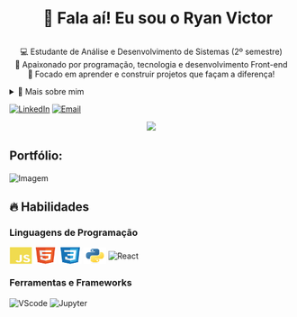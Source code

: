 <!-- Título Centralizado -->
<div id="user-content-toc">
  <ul align="center">
    <summary><h1 style="display: inline-block">👋 Fala aí! Eu sou o Ryan Victor</h1></summary>
  </ul>
</div>

<!---snake -->
<div align=“center”› 
  <img sre=“https://github.com/1999AZZAR/1999AZZAR/blob/main/resources/img/grid-snake…svg”
alt=“snake” /></a>
</div>

<!-- Apresentação -->
<p align="center">
  💻 Estudante de Análise e Desenvolvimento de Sistemas (2º semestre)<br>
  🚀 Apaixonado por programação, tecnologia e desenvolvimento Front-end<br>
  🎯 Focado em aprender e construir projetos que façam a diferença!
</p>
<!-- Dropdown -->
<!-- Dropdown: Sobre mim -->
<details>
  <summary>🧠 Mais sobre mim</summary>

  - 👨‍🎓 Tenho 20 anos e moro no Brasil  
  - 🧩 Estudo C#, PHP, React e TypeScript  
  - 🧠 Buscando evoluir tanto no front quanto no back-end  
  - 🧘🏻 Gosto de treinar, estudar, e trabalhar em projetos que me desafiem  
  - 🎮 Também curto games, filmes e aprender coisas novas constantemente
</details>


<!-- Links -->
[![LinkedIn](https://img.shields.io/badge/LinkedIn-0077B5?style=for-the-badge&logo=linkedin&logoColor=white)](https://www.linkedin.com/in/ryan-silva-092694273)
[![Email](https://img.shields.io/badge/Email-D14836?style=for-the-badge&logo=gmail&logoColor=white)](mailto:rv97509513@gmail.com)




<!-- Stats -->
<p align="center">
  <img src="https://github-readme-stats.vercel.app/api?username=ryanvictor&show_icons=true&theme=radical" />
</p>

<!-- Portfólio -->
## Portfólio:

<!-- GIF -->
<p align="left">
  <img align="center" src="https://github.com/VariableBee/VariableBee/assets/77739311/4e9f41af-6b57-49a7-b15a-74322e96b4d7" alt="Imagem">
</p>

## 🔥 Habilidades
<!-- Habilidades: Linguagens -->
  <div style="flex-basis: 48%;">
    <h3>Linguagens de Programação</h3>
    <img align="center" alt="Js" height="30" width="40" src="https://raw.githubusercontent.com/devicons/devicon/master/icons/javascript/javascript-plain.svg">
    <img align="center" alt="HTML" height="30" width="40" src="https://raw.githubusercontent.com/devicons/devicon/master/icons/html5/html5-original.svg">
    <img align="center" alt="CSS" height="30" width="40" src="https://raw.githubusercontent.com/devicons/devicon/master/icons/css3/css3-original.svg">
    <img align="center" alt="Python" height="30" width="40" src="https://raw.githubusercontent.com/devicons/devicon/master/icons/python/python-original.svg">
    <img align="center" alt="React" height="30" width="40" src="https://cdn.jsdelivr.net/gh/devicons/devicon/icons/react/react-original.svg">
  </div>
  
  <!-- Habilidades: Ferramentas e Frameworks -->
  <div style="flex-basis: 48%;">
    <h3>Ferramentas e Frameworks</h3>
    <img align="center" alt="VScode" height="30" width="40" src="https://cdn.jsdelivr.net/gh/devicons/devicon/icons/vscode/vscode-original.svg">
    <img align="center" alt="Jupyter" height="30" width="40" src="https://cdn.jsdelivr.net/gh/devicons/devicon/icons/jupyter/jupyter-original.svg">
  
  </div>
  
